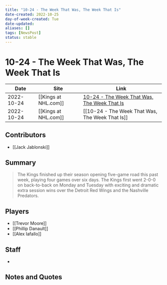 ```yaml
---
title: "10-24 - The Week That Was, The Week That Is"
date-created: 2022-10-25
day-of-week-created: Tue
date-updated: 
aliases: []
tags: [NewsPost]
status: stable
---
```


# 10-24 - The Week That Was, The Week That Is

| Date       | Site                 | Link                                                                                                                                |
| ---------- | -------------------- | ----------------------------------------------------------------------------------------------------------------------------------- |
| 2022-10-24 | [[Kings at NHL.com]] | [10-24 - The Week That Was, The Week That Is](https://www.nhl.com/kings/news/1024---the-week-that-was-the-week-that-is/c-336733264) |
| 2022-10-24 | [[Kings at NHL.com]] | [[10-24 - The Week That Was, The Week That Is]]                                                                                     |

## Contributors
- [[Jack Jablonski]]


## Summary
> The Kings finished up their season opening five-game road this past week, playing four games over six days. The Kings first went 2-0-0 on back-to-back on Monday and Tuesday with exciting and dramatic extra session wins over the Detroit Red Wings and the Nashville Predators. 


## Players
- [[Trevor Moore]]
- [[Phillip Danault]]
- [[Alex Iafallo]]


## Staff
- 


## Notes and Quotes
> 

